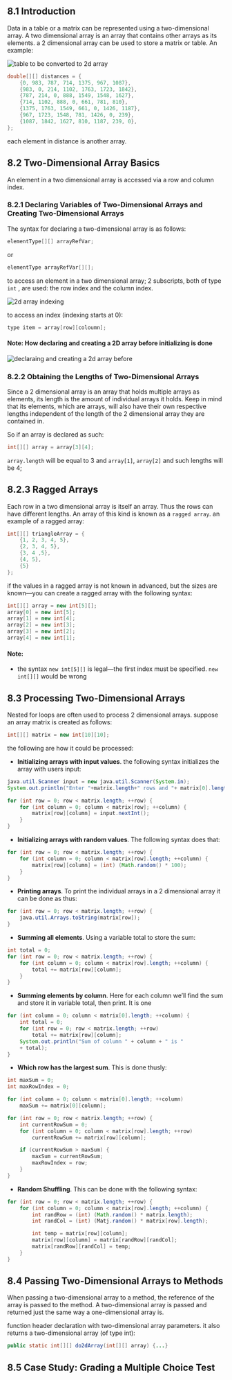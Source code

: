 ## 8.1 Introduction
Data in a table or a matrix can be represented using a two-dimensional array.  A two dimensional array is an array that contains other arrays as its elements. a 2 dimensional array can be used to store a matrix or table. An example:

![table to be converted to 2d array](source-files/imgs/tablefor2d.png)

```java
double[][] distances = {
	{0, 983, 787, 714, 1375, 967, 1087},
	{983, 0, 214, 1102, 1763, 1723, 1842},
	{787, 214, 0, 888, 1549, 1548, 1627},
	{714, 1102, 888, 0, 661, 781, 810},
	{1375, 1763, 1549, 661, 0, 1426, 1187},
	{967, 1723, 1548, 781, 1426, 0, 239},
	{1087, 1842, 1627, 810, 1187, 239, 0},
};
```
each element in distance is another array.

## 8.2 Two-Dimensional Array Basics
An element in a two dimensional array is accessed via a row and column index.
### 8.2.1 Declaring Variables of Two-Dimensional Arrays and Creating Two-Dimensional Arrays
The syntax for declaring a two-dimensional array is as follows:
```java
elementType[][] arrayRefVar;
```
or
```java
elementType arrayRefVar[][];
```
to access an element in a two dimensional array; 2 subscripts, both of type `int` , are used: the row index and the column index.

![2d array indexing](source-files/imgs/2darrayindex.png)

to access an index (indexing starts at 0):
```java
type item = array[row][coloumn];
```
#### Note: How declaring and creating a 2D array before initializing is done

![declaraing and creating a 2d array before ](source-files/imgs/create2dbeforeinit.png)

### 8.2.2 Obtaining the Lengths of Two-Dimensional Arrays
Since a 2 dimensional array is an array that holds multiple arrays as elements, its length is the amount of individual arrays it holds. Keep in mind that its elements, which are arrays, will also have their own respective lengths independent of the length of the 2 dimensional array they are contained in.

So if an array is declared as such:
```java
int[][] array = array[3][4];
```
`array.length` will be equal to 3 and `array[1]`, `array[2]` and such lengths will be 4;
## 8.2.3 Ragged Arrays
Each row in a two dimensional array is itself an array. Thus the rows can have different lengths. An array of this kind is known as a `ragged array`. 
an example of a ragged array:
```java
int[][] triangleArray = {
	{1, 2, 3, 4, 5},
	{2, 3, 4, 5},
	{3, 4 ,5},
	{4, 5},
	{5}
};
```
if the values in a ragged array is not known in advanced, but the sizes are known—you can create a ragged array with the following syntax:
```java
int[][] array = new int[5][];
array[0] = new int[5];
array[1] = new int[4];
array[2] = new int[3];
array[3] = new int[2];
array[4] = new int[1];
```
#### Note:
* the syntax `new int[5][]` is legal—the first index must be specified. `new int[][]` would be wrong

## 8.3 Processing Two-Dimensional Arrays
Nested for loops are often used to process 2 dimensional arrays.
suppose an array matrix is created as follows:
```java
int[][] matrix = new int[10][10];
```
the following are how it could be processed:
* **Initializing arrays with input values**. the following syntax initializes the array with users input:
```java
java.util.Scanner input = new java.util.Scanner(System.in);
System.out.println("Enter "+matrix.length+" rows and "+ matrix[0].length+" columns: ");

for (int row = 0; row < matrix.length; ++row) {
	for (int column = 0; column < matrix[row]; ++column) {
		matrix[row][column] = input.nextInt();
	}
}
```
* **Initializing arrays with random values**. The following syntax does that:
```java
for (int row = 0; row < matrix.length; ++row) {
	for (int column = 0; column < matrix[row].length; ++column) {
		matrix[row][column] = (int) (Math.random() * 100);
	}
}
```
* **Printing arrays**. To print the individual arrays in a 2 dimensional array it can be done as thus:
```java
for (int row = 0; row < matrix.length; ++row) {
	java.util.Arrays.toString(matrix[row]);
}
```
* **Summing all elements**. Using a variable total to store the sum:
```java
int total = 0;
for (int row = 0; row < matrix.length; ++row) { 
	for (int column = 0; column < matrix[row].length; ++column) {
		total += matrix[row][column];
	}
}
```
* **Summing elements by column**. Here for each column we’ll find the sum and store it in variable total, then print. It is one 
```java
for (int column = 0; column < matrix[0].length; ++column) {
	int total = 0; 
	for (int row = 0; row < matrix.length; ++row)
		total += matrix[row][column];
	System.out.println("Sum of column " + column + " is "
	+ total);
}
```
* **Which row has the largest sum**. This is done thusly:
```java
int maxSum = 0;
int maxRowIndex = 0;

for (int column = 0; column < matrix[0].length; ++column)
	maxSum += matrix[0][column];

for (int row = 0; row < matrix.length; ++row) {
	int currentRowSum = 0;
	for (int column = 0; column < matrix[row].length; ++row)
		currentRowSum += matrix[row][column];

	if (currentRowSum > maxSum) {
		maxSum = currentRowSum;
		maxRowIndex = row;
	}
}
```
* **Random Shuffling**. This can be done with the following syntax:
```java
for (int row = 0; row < matrix.length; ++row) {
	for (int column = 0; column < matrix[row].length; ++column) {
		int randRow = (int) (Math.random() * matrix.length);
		int randCol = (int) (Matj.random() * matrix[row].length);

		int temp = matrix[row][column];
		matrix[row][column] = matrix[randRow][randCol];
		matrix[randRow][randCol] = temp;
	}
}
```

## 8.4 Passing Two-Dimensional Arrays to Methods
When passing a two-dimensional array to a method, the reference of the array is passed to the method.
A two-dimensional array is passed and returned just the same way a one-dimensional array is.

function header declaration with two-dimensional array parameters. it also returns a two-dimensional array (of type int):
```java
public static int[][] do2dArray(int[][] array) {...}
```

## 8.5 Case Study: Grading a Multiple Choice Test
